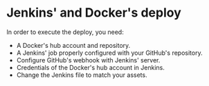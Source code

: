 # Jenkins' and Docker's deploy

In order to execute the deploy, you need:
-   A Docker's hub account and repository.
-   A Jenkins' job properly configured with your GitHub's repository.
-   Configure GitHub's webhook with Jenkins' server.
-   Credentials of the Docker's hub account in Jenkins.
-   Change the Jenkins file to match your assets.

